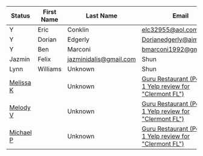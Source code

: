 Status | First Name | Last Name | Email | Source |
----- | ------------------ | ----------------- | ------------- | ----------------
|Y | Eric | Conklin | elc32955@aol.com | Shun
Y | Dorian | Edgerly | Dorianedgerly@aim.com | Shun
Y | Ben | Marconi | bmarconi1992@gmail.com | Shun
  | Jazmin | Felix | jazminidalis@gmail.com | Shun
  | Lynn | Williams | Unknown | Shun
  | [Melissa K](https://www.yelp.com/user_details?userid=C4ivJO1-7tlZTfEyRtyPKw) | | Unknown | [Guru Restaurant (Position 1 Yelp review for "Clermont FL")](https://www.yelp.com/biz/guru-restaurant-clermont)
  | [Melody V](https://www.yelp.com/user_details?userid=R_lqHR4noQoZ-ZqpRiCm4g) | | Unknown | [Guru Restaurant (Position 1 Yelp review for "Clermont FL")](https://www.yelp.com/biz/guru-restaurant-clermont)
  | [Michael P](https://www.yelp.com/user_details?userid=H5_DlsCY-i05DhSjNh4PNA) | | Unknown | [Guru Restaurant (Position 1 Yelp review for "Clermont FL")](https://www.yelp.com/biz/guru-restaurant-clermont)
  
